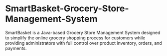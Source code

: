 # SmartBasket-Grocery-Store-Management-System
SmartBasket is a Java-based Grocery Store Management System designed to simplify the online grocery shopping process for customers while providing administrators with full control over product inventory, orders, and payments.
